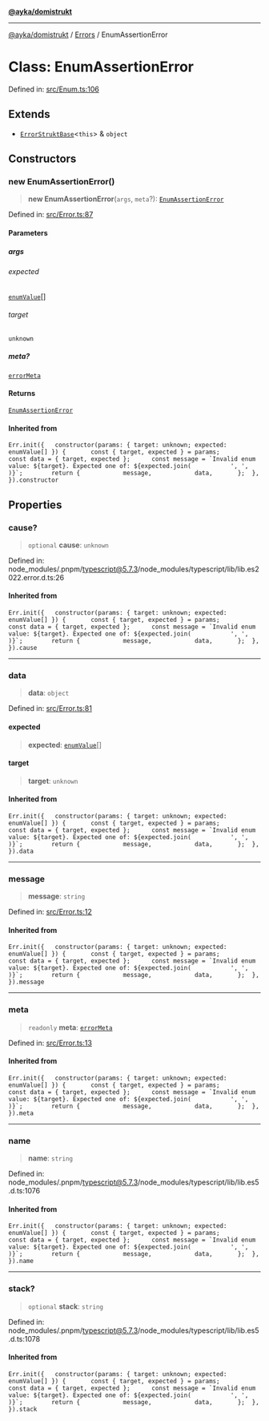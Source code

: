 [**@ayka/domistrukt**](../../../README.md)

***

[@ayka/domistrukt](../../../globals.md) / [Errors](../README.md) / EnumAssertionError

# Class: EnumAssertionError

Defined in: [src/Enum.ts:106](https://github.com/AndreyMork/domistrukt/blob/d336ce883f586949cec0ae80ccb1b178d7aa8196/src/Enum.ts#L106)

## Extends

- [`ErrorStruktBase`](../../Error/classes/ErrorStruktBase.md)\<`this`\> & `object`

## Constructors

### new EnumAssertionError()

> **new EnumAssertionError**(`args`, `meta`?): [`EnumAssertionError`](EnumAssertionError.md)

Defined in: [src/Error.ts:87](https://github.com/AndreyMork/domistrukt/blob/d336ce883f586949cec0ae80ccb1b178d7aa8196/src/Error.ts#L87)

#### Parameters

##### args

###### expected

[`enumValue`](../../Enum/type-aliases/enumValue.md)[]

###### target

`unknown`

##### meta?

[`errorMeta`](../../Error/type-aliases/errorMeta.md)

#### Returns

[`EnumAssertionError`](EnumAssertionError.md)

#### Inherited from

`` Err.init({ 	constructor(params: { target: unknown; expected: enumValue[] }) { 		const { target, expected } = params; 		const data = { target, expected }; 		const message = `Invalid enum value: ${target}. Expected one of: ${expected.join( 			', ', 		)}`; 		return { 			message, 			data, 		}; 	}, }).constructor ``

## Properties

### cause?

> `optional` **cause**: `unknown`

Defined in: node\_modules/.pnpm/typescript@5.7.3/node\_modules/typescript/lib/lib.es2022.error.d.ts:26

#### Inherited from

`` Err.init({ 	constructor(params: { target: unknown; expected: enumValue[] }) { 		const { target, expected } = params; 		const data = { target, expected }; 		const message = `Invalid enum value: ${target}. Expected one of: ${expected.join( 			', ', 		)}`; 		return { 			message, 			data, 		}; 	}, }).cause ``

***

### data

> **data**: `object`

Defined in: [src/Error.ts:81](https://github.com/AndreyMork/domistrukt/blob/d336ce883f586949cec0ae80ccb1b178d7aa8196/src/Error.ts#L81)

#### expected

> **expected**: [`enumValue`](../../Enum/type-aliases/enumValue.md)[]

#### target

> **target**: `unknown`

#### Inherited from

`` Err.init({ 	constructor(params: { target: unknown; expected: enumValue[] }) { 		const { target, expected } = params; 		const data = { target, expected }; 		const message = `Invalid enum value: ${target}. Expected one of: ${expected.join( 			', ', 		)}`; 		return { 			message, 			data, 		}; 	}, }).data ``

***

### message

> **message**: `string`

Defined in: [src/Error.ts:12](https://github.com/AndreyMork/domistrukt/blob/d336ce883f586949cec0ae80ccb1b178d7aa8196/src/Error.ts#L12)

#### Inherited from

`` Err.init({ 	constructor(params: { target: unknown; expected: enumValue[] }) { 		const { target, expected } = params; 		const data = { target, expected }; 		const message = `Invalid enum value: ${target}. Expected one of: ${expected.join( 			', ', 		)}`; 		return { 			message, 			data, 		}; 	}, }).message ``

***

### meta

> `readonly` **meta**: [`errorMeta`](../../Error/type-aliases/errorMeta.md)

Defined in: [src/Error.ts:13](https://github.com/AndreyMork/domistrukt/blob/d336ce883f586949cec0ae80ccb1b178d7aa8196/src/Error.ts#L13)

#### Inherited from

`` Err.init({ 	constructor(params: { target: unknown; expected: enumValue[] }) { 		const { target, expected } = params; 		const data = { target, expected }; 		const message = `Invalid enum value: ${target}. Expected one of: ${expected.join( 			', ', 		)}`; 		return { 			message, 			data, 		}; 	}, }).meta ``

***

### name

> **name**: `string`

Defined in: node\_modules/.pnpm/typescript@5.7.3/node\_modules/typescript/lib/lib.es5.d.ts:1076

#### Inherited from

`` Err.init({ 	constructor(params: { target: unknown; expected: enumValue[] }) { 		const { target, expected } = params; 		const data = { target, expected }; 		const message = `Invalid enum value: ${target}. Expected one of: ${expected.join( 			', ', 		)}`; 		return { 			message, 			data, 		}; 	}, }).name ``

***

### stack?

> `optional` **stack**: `string`

Defined in: node\_modules/.pnpm/typescript@5.7.3/node\_modules/typescript/lib/lib.es5.d.ts:1078

#### Inherited from

`` Err.init({ 	constructor(params: { target: unknown; expected: enumValue[] }) { 		const { target, expected } = params; 		const data = { target, expected }; 		const message = `Invalid enum value: ${target}. Expected one of: ${expected.join( 			', ', 		)}`; 		return { 			message, 			data, 		}; 	}, }).stack ``
